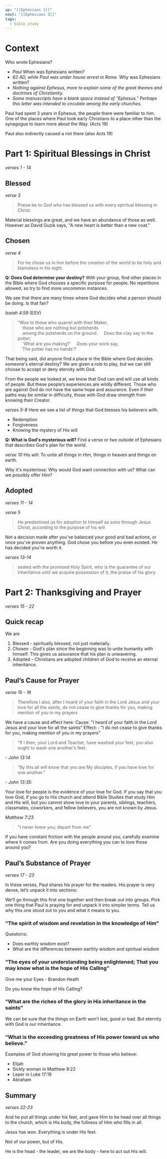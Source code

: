 ```yaml
---
up: "[[Ephesians 1]]"
next: "[[Ephesians 3]]"
tags:
  - bible_study
---
```

# Context

Who wrote Ephesians? 
- *Paul*
When was Ephesians written? 
- *62 AD, while Paul was under house arrest in Rome.*
Why was Ephesians written?
- *Nothing against Ephesus, more to explain some of the great themes and doctrines of Christianity.* 
- *Some manuscripts have a blank space instead of "Ephesus." Perhaps this letter was intended to circulate among the early churches.*

Paul had spent 3 years in Ephesus, the people there were familiar to him.
One of the places where Paul took early Christians to a place other than the synagogue to learn more about the Way. (Acts 19)

Paul also indirectly caused a riot there (also Acts 19)


# Part 1: Spiritual Blessings in Christ
*verses 1 - 14*
## Blessed
*verse 3*
> Praise be to God who has blessed us with every spiritual blessing in Christ.

Material blessings are great, and we have an abundance of those as well. However as David Guzik says, "A new heart is better than a new coat."

## Chosen
*verse 4*
> For he chose us in him before the creation of the world to be holy and blameless in his sight.

**Q: Does God determine your destiny?**
With your group, find other places in the Bible where God chooses a specific purpose for people.
No repetitions allowed, so try to find more uncommon instances.

We see that there are many times where God decides what a person should be doing. Is that fair?

*Isaiah 4:59* (ESV)
> “Woe to those who quarrel with their Maker,  
    those who are nothing but potsherds  
    among the potsherds on the ground. 
    Does the clay say to the potter,  
    ‘What are you making?’ 
    Does your work say,  
   ‘The potter has no hands’?

That being said, did anyone find a place in the Bible where God decides someone's eternal destiny? 
We are given a role to play, but we can still choose to accept or deny eternity with God.

From the people we looked at, we know that God can and will use all kinds of people. 
But these people’s experiences are wildly different. Those who are against God do not have the same hope and assurance. 
Even if their paths may be similar in difficulty, those with God draw strength from knowing their Creator.


*verses 5-8*
Here we see a list of things that God blesses his believers with.
- Redemption
- Forgiveness
- Knowing the mystery of His will

**Q: What is God's mysterious will?**
Find a verse or two outside of Ephesians that describes God's plan for the world.

*verse 10*
His will: To unite all things in Him, things in heaven and things on earth.

Why it's mysterious: Why would God want connection with us? What can we possibly offer Him?

## Adopted
*verses 11 - 14*

*verse 5*
> He predestined us for adoption to himself as sons through Jesus Christ, according to the purpose of his will

Not a decision made after you've balanced your good and bad actions, or once you've proven anything. God chose you before you even existed.
He has decided you're worth it.

*verses 13-14*
> sealed with the promised Holy Spirit, who is the guarantee of our inheritance until we acquire possession of it, the praise of his glory.

# Part 2: Thanksgiving and Prayer

_verses 15 - 22_

## Quick recap

We are

1. Blessed - spiritually blessed, not just materially.
2. Chosen - God's plan since the beginning was to unite humanity with himself. This gives us assurance that his plan is unwavering.
3. Adopted - Christians are adopted children of God to receive an eternal inheritance.

## Paul’s Cause for Prayer

_verse 15 - 16_

> Therefore I also, after I heard of your faith in the Lord Jesus and your love for all the saints, do not cease to give thanks for you, making mention of you in my prayers

We have a cause and effect here: Cause: "I heard of your faith in the Lord Jesus and your love for all the saints" Effect: : "I do not cease to give thanks for you, making mention of you in my prayers"

> “If I then, your Lord and Teacher, have washed your feet, you also ought to wash one another’s feet.

_- John 13:14_

> “By this all will know that you are My disciples, if you have love for one another.”

_- John 13:35:_

Your love for people is the evidence of your love for God. If you say that you love God, if you go to His church and attend Bible Studies that study Him and His will, but you cannot show love to your parents, siblings, teachers, classmates, coworkers, and fellow believers, you are not known by Jesus.

_Matthew 7:23_

> "I never knew you; depart from me"

If you have constant friction with the people around you, carefully examine where it comes from. Are you doing everything you can to love those around you?

## Paul’s Substance of Prayer

_verses 17 - 23_

In these verses, Paul shares his prayer for the readers. His prayer is very dense, let’s unpack it into sections:

We’ll go through this first one together and then break out into groups. Pick one thing that Paul is praying for and unpack it into simpler terms. Tell us why this one stood out to you and what it means to you.

### “The spirit of wisdom and revelation in the knowledge of Him”

Questions:

- Does earthly wisdom exist?
- What are the differences between earthly wisdom and spiritual wisdom

### “The eyes of your understanding being enlightened; That you may know what is the hope of His Calling”

Give me your Eyes - Brandon Heath

Do you know the hope of His Calling?

### “What are the riches of the glory in His inheritance in the saints”

We can be sure that the things on Earth won’t last, good or bad. But eternity with God is our inheritance.

### “What is the exceeding greatness of His power toward us who believe.”

Examples of God showing his great power to those who believe:

- Elijah
- Sickly woman in Matthew 9:22
- Leper in Luke 17:19
- Abraham

## Summary

_verses 22-23_

And he put all things under his feet, and gave Him to be head over all things to the church, which is His body, the fullness of Him who fills in all.

Jesus has won. Everything is under His feet.

Not of our power, but of His.

He is the head - the leader, we are the body - here to act out His will.
